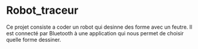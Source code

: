 # Robot_traceur

Ce projet consiste a coder un robot qui desinne des forme avec un feutre.
Il est connecté par Bluetooth à une application qui nous permet de choisir quelle forme dessiner.
